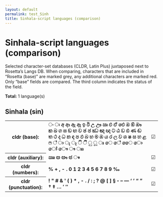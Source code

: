 ```yaml
---
layout: default
permalink: test_Sinh
title: Sinhala-script languages (comparison)
---
```


# Sinhala-script languages (comparison)

Selected character-set databases (CLDR, Latin Plus) juxtaposed next to Rosetta’s Langs DB. When comparing, characters that are included in “Rosetta (base)” are marked grey, any additional characters are marked red. Only “base” fields are compared. The third column indicates the status of the field.

**Total:** 1 language(s)

## Sinhala (sin)

<table>
 <tr><th>cldr (base):</th><td><strong>ං</strong> <strong>ඃ</strong> <strong>අ</strong> <strong>ආ</strong> <strong>ඇ</strong> <strong>ඈ</strong> <strong>ඉ</strong> <strong>ඊ</strong> <strong>උ</strong> <strong>ඌ</strong> <strong>ඍ</strong> <strong>එ</strong> <strong>ඒ</strong> <strong>ඓ</strong> <strong>ඔ</strong> <strong>ඕ</strong> <strong>ඖ</strong> <strong>ක</strong> <strong>ඛ</strong> <strong>ග</strong> <strong>ඝ</strong> <strong>ඞ</strong> <strong>ඟ</strong> <strong>ච</strong> <strong>ඡ</strong> <strong>ජ</strong> <strong>ඣ</strong> <strong>ඤ</strong> <strong>ඥ</strong> <strong>ට</strong> <strong>ඨ</strong> <strong>ඩ</strong> <strong>ඪ</strong> <strong>ණ</strong> <strong>ඬ</strong> <strong>ත</strong> <strong>ථ</strong> <strong>ද</strong> <strong>ධ</strong> <strong>න</strong> <strong>ඳ</strong> <strong>ප</strong> <strong>ඵ</strong> <strong>බ</strong> <strong>භ</strong> <strong>ම</strong> <strong>ඹ</strong> <strong>ය</strong> <strong>ර</strong> <strong>ල</strong> <strong>ව</strong> <strong>ශ</strong> <strong>ෂ</strong> <strong>ස</strong> <strong>හ</strong> <strong>ළ</strong> <strong>ෆ</strong> <strong>්</strong> <strong>ා</strong> <strong>ැ</strong> <strong>ෑ</strong> <strong>ි</strong> <strong>ී</strong> <strong>ු</strong> <strong>ූ</strong> <strong>ෘ</strong> <strong>ෙ</strong> <strong>ේ</strong> <strong>ෛ</strong> <strong>ො</strong> <strong>ෝ</strong> <strong>ෞ</strong> <strong>ෟ</strong> <strong>ෲ</strong> </td><td>☑︎</td></tr>
<tr><th>cldr (auxiliary):</th><td><strong>ඎ</strong> <strong>ඏ</strong> <strong>ඐ</strong> <strong>ඦ</strong> <strong>ෳ</strong> <strong>​</strong> <strong>‌</strong> <strong>‍</strong> </td><td>☑︎</td></tr>
<tr><th>cldr (numbers):</th><td><strong>%</strong> <strong>+</strong> <strong>,</strong> <strong>-</strong> <strong>.</strong> <strong>0</strong> <strong>1</strong> <strong>2</strong> <strong>3</strong> <strong>4</strong> <strong>5</strong> <strong>6</strong> <strong>7</strong> <strong>8</strong> <strong>9</strong> <strong>‰</strong> </td><td>☑︎</td></tr>
<tr><th>cldr (punctuation):</th><td><strong>!</strong> <strong>"</strong> <strong>#</strong> <strong>&</strong> <strong>'</strong> <strong>(</strong> <strong>)</strong> <strong>*</strong> <strong>,</strong> <strong>-</strong> <strong>.</strong> <strong>/</strong> <strong>:</strong> <strong>;</strong> <strong>?</strong> <strong>@</strong> <strong>[</strong> <strong>]</strong> <strong>§</strong> <strong>‐</strong> <strong>–</strong> <strong>—</strong> <strong>‘</strong> <strong>’</strong> <strong>“</strong> <strong>”</strong> <strong>†</strong> <strong>‡</strong> <strong>…</strong> <strong>′</strong> <strong>″</strong> </td><td>☑︎</td></tr>
 </table>


